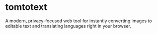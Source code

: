 # tomtotext
A modern, privacy-focused web tool for instantly converting images to editable text and translating languages right in your browser.

